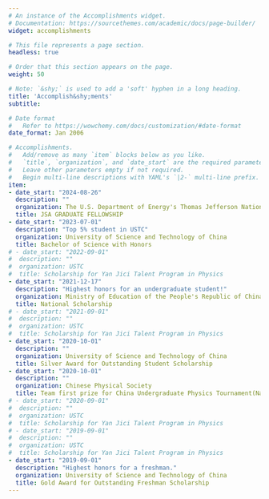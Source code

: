 ```yaml
---
# An instance of the Accomplishments widget.
# Documentation: https://sourcethemes.com/academic/docs/page-builder/
widget: accomplishments

# This file represents a page section.
headless: true

# Order that this section appears on the page.
weight: 50

# Note: `&shy;` is used to add a 'soft' hyphen in a long heading.
title: 'Accomplish&shy;ments'
subtitle:

# Date format
#   Refer to https://wowchemy.com/docs/customization/#date-format
date_format: Jan 2006

# Accomplishments.
#   Add/remove as many `item` blocks below as you like.
#   `title`, `organization`, and `date_start` are the required parameters.
#   Leave other parameters empty if not required.
#   Begin multi-line descriptions with YAML's `|2-` multi-line prefix.
item:
- date_start: "2024-08-26"
  description: ""
  organization: The U.S. Department of Energy's Thomas Jefferson National Accelerator Facility
  title: JSA GRADUATE FELLOWSHIP
- date_start: "2023-07-01"
  description: "Top 5% student in USTC"
  organization: University of Science and Technology of China
  title: Bachelor of Science with Honors
# - date_start: "2022-09-01"
#  description: ""
#  organization: USTC
#  title: Scholarship for Yan Jici Talent Program in Physics
- date_start: "2021-12-17"
  description: "Highest honors for an undergraduate student!"
  organization: Ministry of Education of the People's Republic of China
  title: National Scholarship
# - date_start: "2021-09-01"
#  description: ""
#  organization: USTC
#  title: Scholarship for Yan Jici Talent Program in Physics
- date_start: "2020-10-01"
  description: ""
  organization: University of Science and Technology of China
  title: Silver Award for Outstanding Student Scholarship
- date_start: "2020-10-01"
  description: ""
  organization: Chinese Physical Society
  title: Team first prize for China Undergraduate Physics Tournament(National)
# - date_start: "2020-09-01"
#  description: ""
#  organization: USTC
#  title: Scholarship for Yan Jici Talent Program in Physics
# - date_start: "2019-09-01"
#  description: ""
#  organization: USTC
#  title: Scholarship for Yan Jici Talent Program in Physics
- date_start: "2019-09-01"
  description: "Highest honors for a freshman."
  organization: University of Science and Technology of China
  title: Gold Award for Outstanding Freshman Scholarship
---
```

